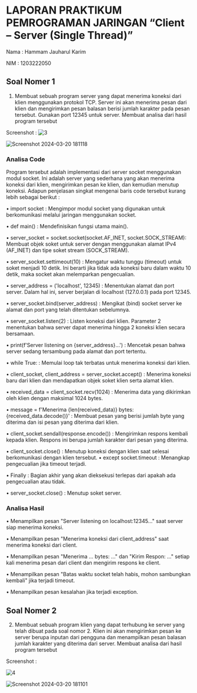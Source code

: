 # **LAPORAN PRAKTIKUM PEMROGRAMAN JARINGAN “Client – Server (Single Thread)”**

Nama : Hammam Jauharul Karim

NIM : 1203222050

## Soal Nomer 1
1.	Membuat sebuah program server yang dapat menerima koneksi dari klien menggunakan protokol TCP. Server ini akan menerima pesan dari klien dan mengirimkan pesan balasan berisi jumlah karakter pada pesan tersebut. Gunakan port 12345 untuk server. Membuat analisa dari hasil program tersebut

Screenshot :
![3](https://github.com/hammamkarim/Pemrograman_Jaringan/assets/114963944/de248303-8573-443a-a8d8-251e246b404e)


![Screenshot 2024-03-20 181118](https://github.com/hammamkarim/Pemrograman_Jaringan/assets/114963944/ec06bea6-42cc-40e0-be2c-3af6b9fbb32f)


### Analisa Code

Program tersebut adalah implementasi dari server socket menggunakan modul socket. Ini adalah server yang sederhana yang akan menerima koneksi dari klien, mengirimkan pesan ke klien, dan kemudian menutup koneksi. Adapun penjelasan singkat mengenai baris code tersebut kurang lebih sebagai berikut :

•	import socket : Mengimpor modul socket yang digunakan untuk berkomunikasi melalui jaringan menggunakan socket.

•	def main() : Mendefinisikan fungsi utama main().

•	server_socket = socket.socket(socket.AF_INET, socket.SOCK_STREAM): 
Membuat objek soket untuk server dengan menggunakan alamat IPv4 (AF_INET) dan tipe soket stream (SOCK_STREAM).

•	server_socket.settimeout(10) : Mengatur waktu tunggu (timeout) untuk soket menjadi 10 detik. Ini berarti jika tidak ada koneksi baru dalam waktu 10 detik, maka socket akan melemparkan pengecualian.

•	server_address = ('localhost', 12345) : Menentukan alamat dan port server. Dalam hal ini, server berjalan di localhost (127.0.0.1) pada port 12345.

•	server_socket.bind(server_address) : Mengikat (bind) socket server ke alamat dan port yang telah ditentukan sebelumnya.

•	server_socket.listen(2) : Listen koneksi dari klien. Parameter 2 menentukan bahwa server dapat menerima hingga 2 koneksi klien secara bersamaan.

•	print(f'Server listening on {server_address}...') : Mencetak pesan bahwa server sedang tersambung pada alamat dan port tertentu.

•	while True: : Memulai loop tak terbatas untuk menerima koneksi dari klien.

•	client_socket, client_address = server_socket.accept() : Menerima koneksi baru dari klien dan mendapatkan objek soket klien serta alamat klien.

•	received_data = client_socket.recv(1024) : Menerima data yang dikirimkan oleh klien dengan maksimal 1024 bytes.

•	message = f'Menerima {len(received_data)} bytes: {received_data.decode()}' : Membuat pesan yang berisi jumlah byte yang diterima dan isi pesan yang diterima dari klien.

•	client_socket.sendall(response.encode()) : Mengirimkan respons kembali kepada klien. Respons ini berupa jumlah karakter dari pesan yang diterima.

•	client_socket.close() : Menutup koneksi dengan klien saat selesai 
berkomunikasi dengan klien tersebut.
•	except socket.timeout : Menangkap pengecualian jika timeout terjadi.

•	Finally : Bagian akhir yang akan dieksekusi terlepas dari apakah ada pengecualian atau tidak.

•	server_socket.close() : Menutup soket server.

### Analisa Hasil

•	Menampilkan pesan "Server listening on localhost:12345..." saat server siap menerima koneksi.

•	Menampilkan pesan "Menerima koneksi dari client_address" saat menerima koneksi dari client.

•	Menampilkan pesan "Menerima ... bytes: ..." dan "Kirim Respon: ..." setiap kali menerima pesan dari client dan mengirim respons ke client.

•	Menampilkan pesan "Batas waktu socket telah habis, mohon sambungkan kembali" jika terjadi timeout.

•	Menampilkan pesan kesalahan jika terjadi exception.

## Soal Nomer  2 

2.	Membuat sebuah program klien yang dapat terhubung ke server yang telah dibuat pada soal nomor 2. Klien ini akan mengirimkan pesan ke server berupa inputan dari pengguna dan menampilkan pesan balasan jumlah karakter yang diterima dari server. Membuat analisa dari hasil program tersebut

Screenshot :

![4](https://github.com/hammamkarim/Pemrograman_Jaringan/assets/114963944/3b40d80a-4c7c-4992-b777-1e7482123f25)


![Screenshot 2024-03-20 181101](https://github.com/hammamkarim/Pemrograman_Jaringan/assets/114963944/51c949a7-35a8-4df6-990f-c90453c7228b)





